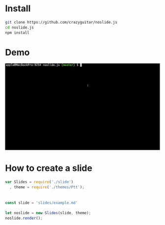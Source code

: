 # Install

```bash
git clone https://github.com/crazyguitar/noslide.js
cd noslide.js
npm install
```

# Demo

![](images/demo.gif)


# How to create a slide

```js
var Slides = require('./slide')
  , theme = require('./themes/Ptt');


const slide = 'slides/example.md'

let noslide = new Slides(slide, theme);
noslide.render();
```
